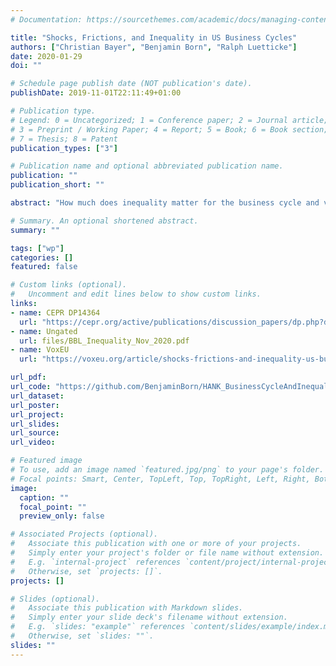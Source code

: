 ```yaml
---
# Documentation: https://sourcethemes.com/academic/docs/managing-content/

title: "Shocks, Frictions, and Inequality in US Business Cycles"
authors: ["Christian Bayer", "Benjamin Born", "Ralph Luetticke"]
date: 2020-01-29
doi: ""

# Schedule page publish date (NOT publication's date).
publishDate: 2019-11-01T22:11:49+01:00

# Publication type.
# Legend: 0 = Uncategorized; 1 = Conference paper; 2 = Journal article;
# 3 = Preprint / Working Paper; 4 = Report; 5 = Book; 6 = Book section;
# 7 = Thesis; 8 = Patent
publication_types: ["3"]

# Publication name and optional abbreviated publication name.
publication: ""
publication_short: ""

abstract: "How much does inequality matter for the business cycle and vice versa? Using a Bayesian likelihood approach, we estimate a heterogeneous-agent New-Keynesian (HANK) model with incomplete markets and portfolio choice between liquid and illiquid assets. The model enlarges the set of shocks and frictions in Smets and Wouters (2007) by allowing for shocks to income risk and taxes. We find that adding data on inequality does not materially change the estimated shocks and frictions driving the US business cycle. The estimated shocks, however, have significantly contributed to the evolution of US wealth and income inequality. The systematic components of monetary and fiscal policy are important for inequality as well."

# Summary. An optional shortened abstract.
summary: ""

tags: ["wp"]
categories: []
featured: false

# Custom links (optional).
#   Uncomment and edit lines below to show custom links.
links:
- name: CEPR DP14364
  url: "https://cepr.org/active/publications/discussion_papers/dp.php?dpno=14364"
- name: Ungated
  url: files/BBL_Inequality_Nov_2020.pdf
- name: VoxEU
  url: "https://voxeu.org/article/shocks-frictions-and-inequality-us-business-cycles"

url_pdf:
url_code: "https://github.com/BenjaminBorn/HANK_BusinessCycleAndInequality"
url_dataset:
url_poster:
url_project:
url_slides:
url_source:
url_video:

# Featured image
# To use, add an image named `featured.jpg/png` to your page's folder.
# Focal points: Smart, Center, TopLeft, Top, TopRight, Left, Right, BottomLeft, Bottom, BottomRight.
image:
  caption: ""
  focal_point: ""
  preview_only: false

# Associated Projects (optional).
#   Associate this publication with one or more of your projects.
#   Simply enter your project's folder or file name without extension.
#   E.g. `internal-project` references `content/project/internal-project/index.md`.
#   Otherwise, set `projects: []`.
projects: []

# Slides (optional).
#   Associate this publication with Markdown slides.
#   Simply enter your slide deck's filename without extension.
#   E.g. `slides: "example"` references `content/slides/example/index.md`.
#   Otherwise, set `slides: ""`.
slides: ""
---
```

